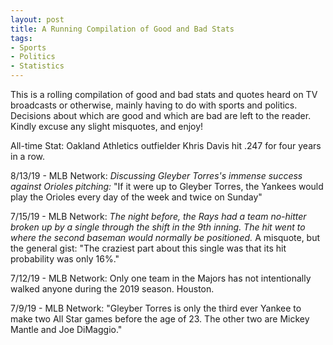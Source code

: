 ```yaml
---
layout: post
title: A Running Compilation of Good and Bad Stats
tags:
- Sports
- Politics
- Statistics
---
```


This is a rolling compilation of good and bad stats and quotes heard on TV broadcasts or otherwise, mainly having to do with sports and politics. Decisions about which are good and which are bad are left to the reader. Kindly excuse any slight misquotes, and enjoy!

All-time Stat: Oakland Athletics outfielder Khris Davis hit .247 for four years in a row.

8/13/19 - MLB Network: <i>Discussing Gleyber Torres's immense success against Orioles pitching: </i>"If it were up to Gleyber Torres, the Yankees would play the Orioles every day of the week and twice on Sunday"

7/15/19 - MLB Network: <i>The night before, the Rays had a team no-hitter broken up by a single through the shift in the 9th inning. The hit went to where the second baseman would normally be positioned.</i> A misquote, but the general gist: "The craziest part about this single was that its hit probability was only 16%." 

7/12/19 - MLB Network: Only one team in the Majors has not intentionally walked anyone during the 2019 season. Houston.

7/9/19 - MLB Network: "Gleyber Torres is only the third ever Yankee to make two All Star games before the age of 23. The other two are Mickey Mantle and Joe DiMaggio."

